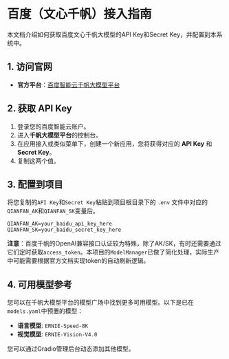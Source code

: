 # 百度（文心千帆）接入指南

本文档介绍如何获取百度文心千帆大模型的API Key和Secret Key，并配置到本系统中。

## 1. 访问官网

- **官方平台**：[百度智能云千帆大模型平台](https://cloud.baidu.com/product/wenxinworkshop)

## 2. 获取 API Key

1.  登录您的百度智能云账户。
2.  进入**千帆大模型平台**的控制台。
3.  在应用接入或类似菜单下，创建一个新应用，您将获得对应的 **API Key** 和 **Secret Key**。
4.  复制这两个值。

## 3. 配置到项目

将您复制的`API Key`和`Secret Key`粘贴到项目根目录下的 `.env` 文件中对应的`QIANFAN_AK`和`QIANFAN_SK`变量后。

```env
QIANFAN_AK=your_baidu_api_key_here
QIANFAN_SK=your_baidu_secret_key_here
```

**注意**：百度千帆的OpenAI兼容接口认证较为特殊，除了AK/SK，有时还需要通过它们定时获取`access_token`。本项目的`ModelManager`已做了简化处理，实际生产中可能需要根据官方文档实现token的自动刷新逻辑。

## 4. 可用模型参考

您可以在千帆大模型平台的模型广场中找到更多可用模型。以下是已在`models.yaml`中预置的模型：

- **语言模型**: `ERNIE-Speed-8K`
- **视觉模型**: `ERNIE-Vision-V4.0`

您可以通过Gradio管理后台动态添加其他模型。
